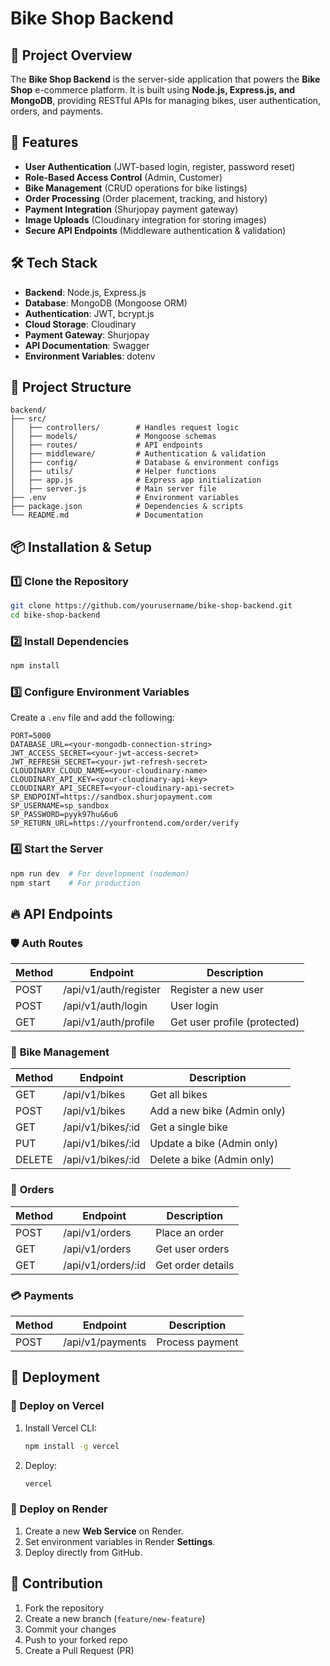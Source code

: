 # Bike Shop Backend

## 📌 Project Overview
The **Bike Shop Backend** is the server-side application that powers the **Bike Shop** e-commerce platform. It is built using **Node.js, Express.js, and MongoDB**, providing RESTful APIs for managing bikes, user authentication, orders, and payments.

## 🚀 Features
- **User Authentication** (JWT-based login, register, password reset)
- **Role-Based Access Control** (Admin, Customer)
- **Bike Management** (CRUD operations for bike listings)
- **Order Processing** (Order placement, tracking, and history)
- **Payment Integration** (Shurjopay payment gateway)
- **Image Uploads** (Cloudinary integration for storing images)
- **Secure API Endpoints** (Middleware authentication & validation)

## 🛠️ Tech Stack
- **Backend**: Node.js, Express.js
- **Database**: MongoDB (Mongoose ORM)
- **Authentication**: JWT, bcrypt.js
- **Cloud Storage**: Cloudinary
- **Payment Gateway**: Shurjopay
- **API Documentation**: Swagger
- **Environment Variables**: dotenv

## 📂 Project Structure
```
backend/
├── src/
│   ├── controllers/        # Handles request logic
│   ├── models/             # Mongoose schemas
│   ├── routes/             # API endpoints
│   ├── middleware/         # Authentication & validation
│   ├── config/             # Database & environment configs
│   ├── utils/              # Helper functions
│   ├── app.js              # Express app initialization
│   ├── server.js           # Main server file
├── .env                    # Environment variables
├── package.json            # Dependencies & scripts
└── README.md               # Documentation
```

## 📦 Installation & Setup
### 1️⃣ Clone the Repository
```sh
git clone https://github.com/yourusername/bike-shop-backend.git
cd bike-shop-backend
```
### 2️⃣ Install Dependencies
```sh
npm install
```
### 3️⃣ Configure Environment Variables
Create a `.env` file and add the following:
```
PORT=5000
DATABASE_URL=<your-mongodb-connection-string>
JWT_ACCESS_SECRET=<your-jwt-access-secret>
JWT_REFRESH_SECRET=<your-jwt-refresh-secret>
CLOUDINARY_CLOUD_NAME=<your-cloudinary-name>
CLOUDINARY_API_KEY=<your-cloudinary-api-key>
CLOUDINARY_API_SECRET=<your-cloudinary-api-secret>
SP_ENDPOINT=https://sandbox.shurjopayment.com
SP_USERNAME=sp_sandbox
SP_PASSWORD=pyyk97hu&6u6
SP_RETURN_URL=https://yourfrontend.com/order/verify
```

### 4️⃣ Start the Server
```sh
npm run dev  # For development (nodemon)
npm start    # For production
```

## 🔥 API Endpoints
### 🛡️ **Auth Routes**
| Method | Endpoint         | Description |
|--------|----------------|-------------|
| POST   | /api/v1/auth/register | Register a new user |
| POST   | /api/v1/auth/login    | User login |
| GET    | /api/v1/auth/profile  | Get user profile (protected) |

### 🚴 **Bike Management**
| Method | Endpoint         | Description |
|--------|----------------|-------------|
| GET    | /api/v1/bikes        | Get all bikes |
| POST   | /api/v1/bikes        | Add a new bike (Admin only) |
| GET    | /api/v1/bikes/:id    | Get a single bike |
| PUT    | /api/v1/bikes/:id    | Update a bike (Admin only) |
| DELETE | /api/v1/bikes/:id    | Delete a bike (Admin only) |

### 🛒 **Orders**
| Method | Endpoint         | Description |
|--------|----------------|-------------|
| POST   | /api/v1/orders   | Place an order |
| GET    | /api/v1/orders   | Get user orders |
| GET    | /api/v1/orders/:id | Get order details |

### 💳 **Payments**
| Method | Endpoint          | Description |
|--------|-----------------|-------------|
| POST   | /api/v1/payments | Process payment |

## 🐳 Deployment
### 🚀 Deploy on Vercel
1. Install Vercel CLI:
   ```sh
   npm install -g vercel
   ```
2. Deploy:
   ```sh
   vercel
   ```

### 🚀 Deploy on Render
1. Create a new **Web Service** on Render.
2. Set environment variables in Render **Settings**.
3. Deploy directly from GitHub.

## 🎯 Contribution
1. Fork the repository
2. Create a new branch (`feature/new-feature`)
3. Commit your changes
4. Push to your forked repo
5. Create a Pull Request (PR)


